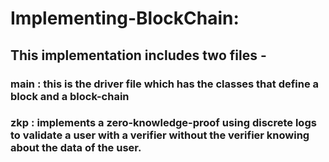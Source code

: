# Implementing-BlockChain:
## This implementation includes two files -
### main : this is the driver file which has the classes that define a block and a block-chain 
### zkp : implements a zero-knowledge-proof using discrete logs to validate a user with a verifier without the verifier knowing about the data of the user.

